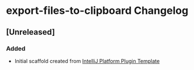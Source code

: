 <!-- Keep a Changelog guide -> https://keepachangelog.com -->

# export-files-to-clipboard Changelog

## [Unreleased]
### Added
- Initial scaffold created from [IntelliJ Platform Plugin Template](https://github.com/JetBrains/intellij-platform-plugin-template)
